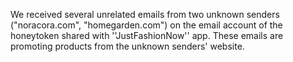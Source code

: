 We received several unrelated emails from two unknown senders ("noracora.com", "homegarden.com") on the email account of the honeytoken shared with ''JustFashionNow'' app. These emails are promoting products from the unknown senders' website.